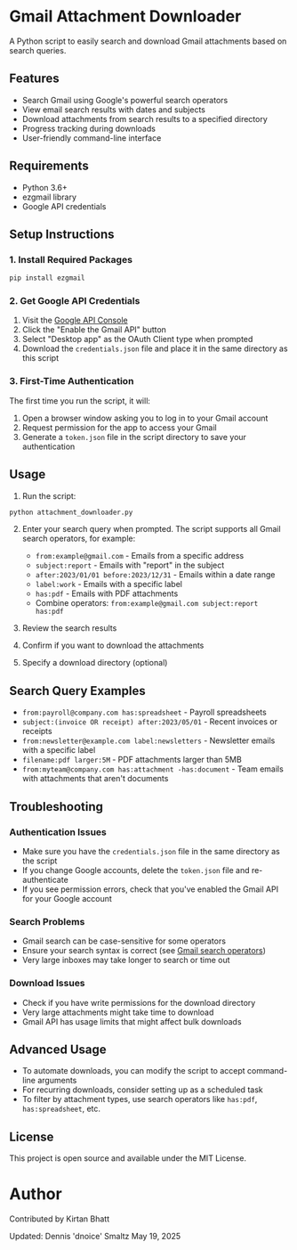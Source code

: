# Gmail Attachment Downloader

A Python script to easily search and download Gmail attachments based on search queries.

## Features

- Search Gmail using Google's powerful search operators
- View email search results with dates and subjects
- Download attachments from search results to a specified directory
- Progress tracking during downloads
- User-friendly command-line interface

## Requirements

- Python 3.6+
- ezgmail library
- Google API credentials

## Setup Instructions

### 1. Install Required Packages

```bash
pip install ezgmail
```

### 2. Get Google API Credentials

1. Visit the [Google API Console](https://developers.google.com/gmail/api/quickstart/python)
2. Click the "Enable the Gmail API" button
3. Select "Desktop app" as the OAuth Client type when prompted
4. Download the `credentials.json` file and place it in the same directory as this script

### 3. First-Time Authentication

The first time you run the script, it will:
1. Open a browser window asking you to log in to your Gmail account
2. Request permission for the app to access your Gmail
3. Generate a `token.json` file in the script directory to save your authentication

## Usage

1. Run the script:
```bash
python attachment_downloader.py
```

2. Enter your search query when prompted. The script supports all Gmail search operators, for example:
   - `from:example@gmail.com` - Emails from a specific address
   - `subject:report` - Emails with "report" in the subject
   - `after:2023/01/01 before:2023/12/31` - Emails within a date range
   - `label:work` - Emails with a specific label
   - `has:pdf` - Emails with PDF attachments
   - Combine operators: `from:example@gmail.com subject:report has:pdf`

3. Review the search results

4. Confirm if you want to download the attachments

5. Specify a download directory (optional)

## Search Query Examples

- `from:payroll@company.com has:spreadsheet` - Payroll spreadsheets
- `subject:(invoice OR receipt) after:2023/05/01` - Recent invoices or receipts
- `from:newsletter@example.com label:newsletters` - Newsletter emails with a specific label
- `filename:pdf larger:5M` - PDF attachments larger than 5MB
- `from:myteam@company.com has:attachment -has:document` - Team emails with attachments that aren't documents

## Troubleshooting

### Authentication Issues

- Make sure you have the `credentials.json` file in the same directory as the script
- If you change Google accounts, delete the `token.json` file and re-authenticate
- If you see permission errors, check that you've enabled the Gmail API for your Google account

### Search Problems

- Gmail search can be case-sensitive for some operators
- Ensure your search syntax is correct (see [Gmail search operators](https://support.google.com/mail/answer/7190?hl=en))
- Very large inboxes may take longer to search or time out

### Download Issues

- Check if you have write permissions for the download directory
- Very large attachments might take time to download
- Gmail API has usage limits that might affect bulk downloads

## Advanced Usage

- To automate downloads, you can modify the script to accept command-line arguments
- For recurring downloads, consider setting up as a scheduled task
- To filter by attachment types, use search operators like `has:pdf`, `has:spreadsheet`, etc.

## License

This project is open source and available under the MIT License.

# Author

Contributed by Kirtan Bhatt

Updated: Dennis 'dnoice' Smaltz May 19, 2025
